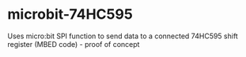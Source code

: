 # microbit-74HC595
Uses micro:bit SPI function to send data to a connected 74HC595 shift register (MBED code) - proof of concept
